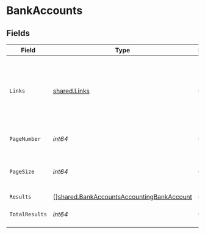 # BankAccounts


## Fields

| Field                                                                                                         | Type                                                                                                          | Required                                                                                                      | Description                                                                                                   | Example                                                                                                       |
| ------------------------------------------------------------------------------------------------------------- | ------------------------------------------------------------------------------------------------------------- | ------------------------------------------------------------------------------------------------------------- | ------------------------------------------------------------------------------------------------------------- | ------------------------------------------------------------------------------------------------------------- |
| `Links`                                                                                                       | [shared.Links](../../../pkg/models/shared/links.md)                                                           | :heavy_check_mark:                                                                                            | N/A                                                                                                           | {<br/>"self": {<br/>"href": "/companies"<br/>},<br/>"current": {<br/>"href": "/companies?page=1\u0026pageSize=10"<br/>}<br/>} |
| `PageNumber`                                                                                                  | *int64*                                                                                                       | :heavy_check_mark:                                                                                            | Current page number.                                                                                          |                                                                                                               |
| `PageSize`                                                                                                    | *int64*                                                                                                       | :heavy_check_mark:                                                                                            | Number of items to return in results array.                                                                   |                                                                                                               |
| `Results`                                                                                                     | [][shared.BankAccountsAccountingBankAccount](../../../pkg/models/shared/bankaccountsaccountingbankaccount.md) | :heavy_minus_sign:                                                                                            | N/A                                                                                                           |                                                                                                               |
| `TotalResults`                                                                                                | *int64*                                                                                                       | :heavy_check_mark:                                                                                            | Total number of items.                                                                                        |                                                                                                               |